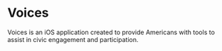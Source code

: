 Voices
======

Voices is an iOS application created to provide Americans with tools to assist in civic engagement and participation.
